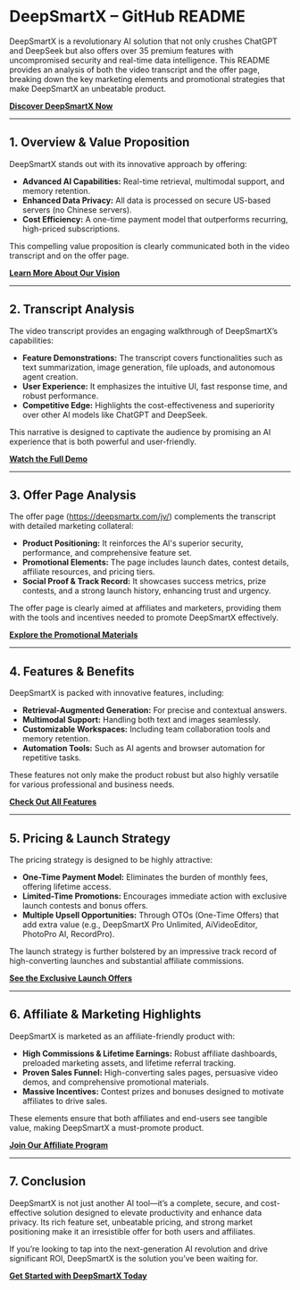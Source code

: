 # DeepSmartX – GitHub README

DeepSmartX is a revolutionary AI solution that not only crushes ChatGPT and DeepSeek but also offers over 35 premium features with uncompromised security and real-time data intelligence. This README provides an analysis of both the video transcript and the offer page, breaking down the key marketing elements and promotional strategies that make DeepSmartX an unbeatable product.

**[Discover DeepSmartX Now](https://worxclub.com/deepsmartx)**

---

## 1. Overview & Value Proposition

DeepSmartX stands out with its innovative approach by offering:
- **Advanced AI Capabilities:** Real-time retrieval, multimodal support, and memory retention.
- **Enhanced Data Privacy:** All data is processed on secure US-based servers (no Chinese servers).
- **Cost Efficiency:** A one-time payment model that outperforms recurring, high-priced subscriptions.

This compelling value proposition is clearly communicated both in the video transcript and on the offer page.

**[Learn More About Our Vision](https://worxclub.com/deepsmartx)**

---

## 2. Transcript Analysis

The video transcript provides an engaging walkthrough of DeepSmartX’s capabilities:
- **Feature Demonstrations:** The transcript covers functionalities such as text summarization, image generation, file uploads, and autonomous agent creation.
- **User Experience:** It emphasizes the intuitive UI, fast response time, and robust performance.
- **Competitive Edge:** Highlights the cost-effectiveness and superiority over other AI models like ChatGPT and DeepSeek.

This narrative is designed to captivate the audience by promising an AI experience that is both powerful and user-friendly.

**[Watch the Full Demo](https://worxclub.com/deepsmartx)**

---

## 3. Offer Page Analysis

The offer page (https://deepsmartx.com/jv/) complements the transcript with detailed marketing collateral:
- **Product Positioning:** It reinforces the AI's superior security, performance, and comprehensive feature set.
- **Promotional Elements:** The page includes launch dates, contest details, affiliate resources, and pricing tiers.
- **Social Proof & Track Record:** It showcases success metrics, prize contests, and a strong launch history, enhancing trust and urgency.

The offer page is clearly aimed at affiliates and marketers, providing them with the tools and incentives needed to promote DeepSmartX effectively.

**[Explore the Promotional Materials](https://worxclub.com/deepsmartx)**

---

## 4. Features & Benefits

DeepSmartX is packed with innovative features, including:
- **Retrieval-Augmented Generation:** For precise and contextual answers.
- **Multimodal Support:** Handling both text and images seamlessly.
- **Customizable Workspaces:** Including team collaboration tools and memory retention.
- **Automation Tools:** Such as AI agents and browser automation for repetitive tasks.

These features not only make the product robust but also highly versatile for various professional and business needs.

**[Check Out All Features](https://worxclub.com/deepsmartx)**

---

## 5. Pricing & Launch Strategy

The pricing strategy is designed to be highly attractive:
- **One-Time Payment Model:** Eliminates the burden of monthly fees, offering lifetime access.
- **Limited-Time Promotions:** Encourages immediate action with exclusive launch contests and bonus offers.
- **Multiple Upsell Opportunities:** Through OTOs (One-Time Offers) that add extra value (e.g., DeepSmartX Pro Unlimited, AiVideoEditor, PhotoPro AI, RecordPro).

The launch strategy is further bolstered by an impressive track record of high-converting launches and substantial affiliate commissions.

**[See the Exclusive Launch Offers](https://worxclub.com/deepsmartx)**

---

## 6. Affiliate & Marketing Highlights

DeepSmartX is marketed as an affiliate-friendly product with:
- **High Commissions & Lifetime Earnings:** Robust affiliate dashboards, preloaded marketing assets, and lifetime referral tracking.
- **Proven Sales Funnel:** High-converting sales pages, persuasive video demos, and comprehensive promotional materials.
- **Massive Incentives:** Contest prizes and bonuses designed to motivate affiliates to drive sales.

These elements ensure that both affiliates and end-users see tangible value, making DeepSmartX a must-promote product.

**[Join Our Affiliate Program](https://worxclub.com/deepsmartx)**

---

## 7. Conclusion

DeepSmartX is not just another AI tool—it’s a complete, secure, and cost-effective solution designed to elevate productivity and enhance data privacy. Its rich feature set, unbeatable pricing, and strong market positioning make it an irresistible offer for both users and affiliates.

If you’re looking to tap into the next-generation AI revolution and drive significant ROI, DeepSmartX is the solution you’ve been waiting for.

**[Get Started with DeepSmartX Today](https://worxclub.com/deepsmartx)**
